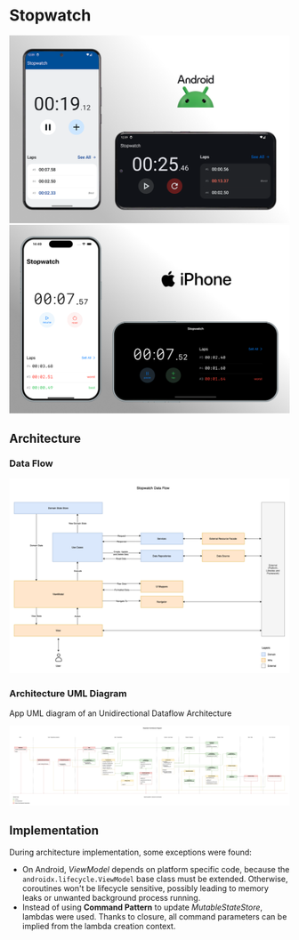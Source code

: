 # Stopwatch

<img src="./docs/assets/images/android-mockups.png" title="Android app" style="max-height: 600px">
<img src="./docs/assets/images/ios-mockups.png" title="iOS app" style="max-height: 600px">

## Architecture

### Data Flow

<img src="./docs/assets/images/data-flow-diagram.png" title="Data Flow" style="max-height: 700px">


### Architecture UML Diagram
App UML diagram of an Unidirectional Dataflow Architecture

![Architecture Diagram](./docs/assets/images/architecture-diagram.png)


## Implementation

During architecture implementation, some exceptions were found:

- On Android, *ViewModel* depends on platform specific code, because the
  `androidx.lifecycle.ViewModel` base class must be extended. Otherwise, coroutines won't be
  lifecycle sensitive, possibly leading to memory leaks or unwanted background process running.
- Instead of using **Command Pattern** to update *MutableStateStore*, lambdas were used.
  Thanks to closure, all command parameters can be implied from the lambda creation context.
